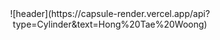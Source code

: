 <!--header-->
<div align="center">
![header](https://capsule-render.vercel.app/api?type=Cylinder&text=Hong%20Tae%20Woong)
</div>
<!--
**kngom/kngom** is a ✨ _special_ ✨ repository because its `README.md` (this file) appears on your GitHub profile.

Here are some ideas to get you started:

- 🔭 I’m currently working on ...
- 🌱 I’m currently learning ...
- 👯 I’m looking to collaborate on ...
- 🤔 I’m looking for help with ...
- 💬 Ask me about ...
- 📫 How to reach me: ...
- 😄 Pronouns: ...
- ⚡ Fun fact: ...
-->
